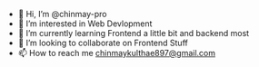 - 👋 Hi, I’m @chinmay-pro
- 👀 I’m interested in Web Devlopment
- 🌱 I’m currently learning Frontend a little bit and backend most
- 💞️ I’m looking to collaborate on Frontend Stuff
- 📫 How to reach me chinmaykulthae897@gmail.com


<!---
chinmayPro24/chinmayPro24 is a ✨ special ✨ repository because its `README.md` (this file) appears on your GitHub profile.
You can click the Preview link to take a look at your changes.
--->
